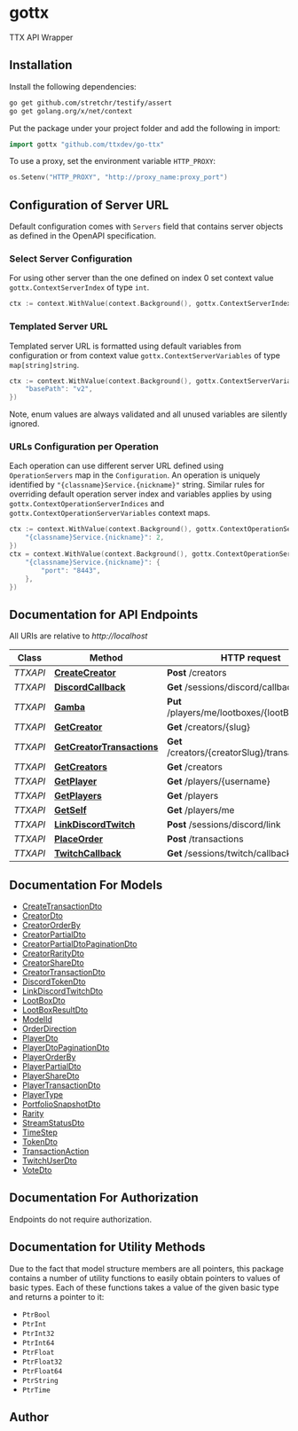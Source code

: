 # gottx

TTX API Wrapper

## Installation

Install the following dependencies:

```sh
go get github.com/stretchr/testify/assert
go get golang.org/x/net/context
```

Put the package under your project folder and add the following in import:

```go
import gottx "github.com/ttxdev/go-ttx"
```

To use a proxy, set the environment variable `HTTP_PROXY`:

```go
os.Setenv("HTTP_PROXY", "http://proxy_name:proxy_port")
```

## Configuration of Server URL

Default configuration comes with `Servers` field that contains server objects as defined in the OpenAPI specification.

### Select Server Configuration

For using other server than the one defined on index 0 set context value `gottx.ContextServerIndex` of type `int`.

```go
ctx := context.WithValue(context.Background(), gottx.ContextServerIndex, 1)
```

### Templated Server URL

Templated server URL is formatted using default variables from configuration or from context value `gottx.ContextServerVariables` of type `map[string]string`.

```go
ctx := context.WithValue(context.Background(), gottx.ContextServerVariables, map[string]string{
	"basePath": "v2",
})
```

Note, enum values are always validated and all unused variables are silently ignored.

### URLs Configuration per Operation

Each operation can use different server URL defined using `OperationServers` map in the `Configuration`.
An operation is uniquely identified by `"{classname}Service.{nickname}"` string.
Similar rules for overriding default operation server index and variables applies by using `gottx.ContextOperationServerIndices` and `gottx.ContextOperationServerVariables` context maps.

```go
ctx := context.WithValue(context.Background(), gottx.ContextOperationServerIndices, map[string]int{
	"{classname}Service.{nickname}": 2,
})
ctx = context.WithValue(context.Background(), gottx.ContextOperationServerVariables, map[string]map[string]string{
	"{classname}Service.{nickname}": {
		"port": "8443",
	},
})
```

## Documentation for API Endpoints

All URIs are relative to *http://localhost*

Class | Method | HTTP request | Description
------------ | ------------- | ------------- | -------------
*TTXAPI* | [**CreateCreator**](docs/TTXAPI.md#createcreator) | **Post** /creators | 
*TTXAPI* | [**DiscordCallback**](docs/TTXAPI.md#discordcallback) | **Get** /sessions/discord/callback | 
*TTXAPI* | [**Gamba**](docs/TTXAPI.md#gamba) | **Put** /players/me/lootboxes/{lootBoxId}/open | 
*TTXAPI* | [**GetCreator**](docs/TTXAPI.md#getcreator) | **Get** /creators/{slug} | 
*TTXAPI* | [**GetCreatorTransactions**](docs/TTXAPI.md#getcreatortransactions) | **Get** /creators/{creatorSlug}/transactions | 
*TTXAPI* | [**GetCreators**](docs/TTXAPI.md#getcreators) | **Get** /creators | 
*TTXAPI* | [**GetPlayer**](docs/TTXAPI.md#getplayer) | **Get** /players/{username} | 
*TTXAPI* | [**GetPlayers**](docs/TTXAPI.md#getplayers) | **Get** /players | 
*TTXAPI* | [**GetSelf**](docs/TTXAPI.md#getself) | **Get** /players/me | 
*TTXAPI* | [**LinkDiscordTwitch**](docs/TTXAPI.md#linkdiscordtwitch) | **Post** /sessions/discord/link | 
*TTXAPI* | [**PlaceOrder**](docs/TTXAPI.md#placeorder) | **Post** /transactions | 
*TTXAPI* | [**TwitchCallback**](docs/TTXAPI.md#twitchcallback) | **Get** /sessions/twitch/callback | 


## Documentation For Models

 - [CreateTransactionDto](docs/CreateTransactionDto.md)
 - [CreatorDto](docs/CreatorDto.md)
 - [CreatorOrderBy](docs/CreatorOrderBy.md)
 - [CreatorPartialDto](docs/CreatorPartialDto.md)
 - [CreatorPartialDtoPaginationDto](docs/CreatorPartialDtoPaginationDto.md)
 - [CreatorRarityDto](docs/CreatorRarityDto.md)
 - [CreatorShareDto](docs/CreatorShareDto.md)
 - [CreatorTransactionDto](docs/CreatorTransactionDto.md)
 - [DiscordTokenDto](docs/DiscordTokenDto.md)
 - [LinkDiscordTwitchDto](docs/LinkDiscordTwitchDto.md)
 - [LootBoxDto](docs/LootBoxDto.md)
 - [LootBoxResultDto](docs/LootBoxResultDto.md)
 - [ModelId](docs/ModelId.md)
 - [OrderDirection](docs/OrderDirection.md)
 - [PlayerDto](docs/PlayerDto.md)
 - [PlayerDtoPaginationDto](docs/PlayerDtoPaginationDto.md)
 - [PlayerOrderBy](docs/PlayerOrderBy.md)
 - [PlayerPartialDto](docs/PlayerPartialDto.md)
 - [PlayerShareDto](docs/PlayerShareDto.md)
 - [PlayerTransactionDto](docs/PlayerTransactionDto.md)
 - [PlayerType](docs/PlayerType.md)
 - [PortfolioSnapshotDto](docs/PortfolioSnapshotDto.md)
 - [Rarity](docs/Rarity.md)
 - [StreamStatusDto](docs/StreamStatusDto.md)
 - [TimeStep](docs/TimeStep.md)
 - [TokenDto](docs/TokenDto.md)
 - [TransactionAction](docs/TransactionAction.md)
 - [TwitchUserDto](docs/TwitchUserDto.md)
 - [VoteDto](docs/VoteDto.md)


## Documentation For Authorization

Endpoints do not require authorization.


## Documentation for Utility Methods

Due to the fact that model structure members are all pointers, this package contains
a number of utility functions to easily obtain pointers to values of basic types.
Each of these functions takes a value of the given basic type and returns a pointer to it:

* `PtrBool`
* `PtrInt`
* `PtrInt32`
* `PtrInt64`
* `PtrFloat`
* `PtrFloat32`
* `PtrFloat64`
* `PtrString`
* `PtrTime`

## Author



